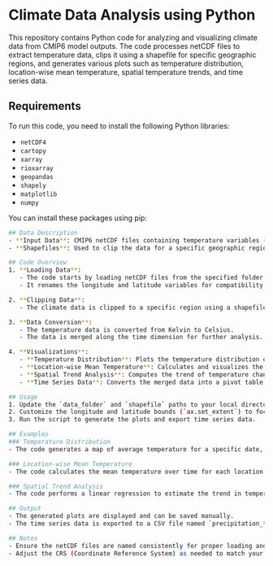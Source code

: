 # Climate Data Analysis using Python

This repository contains Python code for analyzing and visualizing climate data from CMIP6 model outputs. The code processes netCDF files to extract temperature data, clips it using a shapefile for specific geographic regions, and generates various plots such as temperature distribution, location-wise mean temperature, spatial temperature trends, and time series data.

## Requirements
To run this code, you need to install the following Python libraries:
- `netCDF4`
- `cartopy`
- `xarray`
- `rioxarray`
- `geopandas`
- `shapely`
- `matplotlib`
- `numpy`

You can install these packages using pip:
```bash
## Data Description
- **Input Data**: CMIP6 netCDF files containing temperature variables (`tasmax`), with spatial dimensions (longitude, latitude) and a time dimension.
- **Shapefiles**: Used to clip the data for a specific geographic region, such as the Dhaka or Chattogram division in Bangladesh.

## Code Overview
1. **Loading Data**: 
   - The code starts by loading netCDF files from the specified folder and reading the temperature data (`tasmax`).
   - It renames the longitude and latitude variables for compatibility with `rioxarray`.

2. **Clipping Data**: 
   - The climate data is clipped to a specific region using a shapefile, which defines the geographic boundary.

3. **Data Conversion**:
   - The temperature data is converted from Kelvin to Celsius.
   - The data is merged along the time dimension for further analysis.

4. **Visualizations**:
   - **Temperature Distribution**: Plots the temperature distribution over the specified region for a given day.
   - **Location-wise Mean Temperature**: Calculates and visualizes the mean temperature across all time steps for each location.
   - **Spatial Trend Analysis**: Computes the trend of temperature change over time for each spatial location using linear regression.
   - **Time Series Data**: Converts the merged data into a pivot table and exports it as a CSV for further analysis.

## Usage
1. Update the `data_folder` and `shapefile` paths to your local directories where the netCDF files and shapefiles are stored.
2. Customize the longitude and latitude bounds (`ax.set_extent`) to focus on the desired region.
3. Run the script to generate the plots and export time series data.

## Examples
### Temperature Distribution
- The code generates a map of average temperature for a specific date, clipped to the Chattogram division:

### Location-wise Mean Temperature
- The code calculates the mean temperature over time for each location and visualizes it on a map:

### Spatial Trend Analysis
- The code performs a linear regression to estimate the trend in temperature over the entire time series for each location:

## Output
- The generated plots are displayed and can be saved manually.
- The time series data is exported to a CSV file named `precipitation_time_series.csv`.

## Notes
- Ensure the netCDF files are named consistently for proper loading and merging.
- Adjust the CRS (Coordinate Reference System) as needed to match your shapefile.
